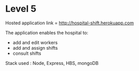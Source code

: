 # Level 5

Hosted application link = http://hospital-shift.herokuapp.com


The application enables the hospital to:
- add and edit workers
- add and assign shifts
- consult shifts

Stack used : Node, Express, HBS, mongoDB

